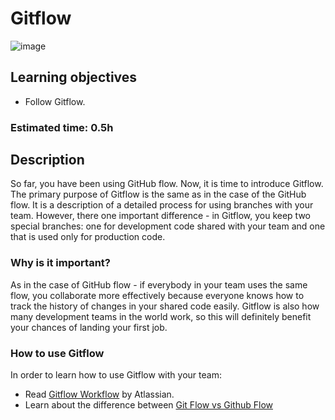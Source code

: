 # Gitflow

![image](https://user-images.githubusercontent.com/78906545/204126028-64ad76b6-f335-4542-b936-4d53382d703a.png)

## Learning objectives
- Follow Gitflow.

### Estimated time: 0.5h

## Description

So far, you have been using GitHub flow. Now, it is time to introduce Gitflow.
The primary purpose of Gitflow is the same as in the case of the GitHub flow. It is a description of a detailed process for using branches with your team.
However, there one important difference - in Gitflow, you keep two special branches: one for development code shared with your team and one that is used only for production code.


### Why is it important?

As in the case of GitHub flow - if everybody in your team uses the same flow, you collaborate more effectively because everyone knows how to track the history of changes in your shared code easily.
Gitflow is also how many development teams in the world work, so this will definitely benefit your chances of landing your first job. 


### How to use Gitflow

In order to learn how to use Gitflow with your team:
- Read [Gitflow Workflow](https://www.atlassian.com/git/tutorials/comparing-workflows/gitflow-workflow) by Atlassian.
- Learn about the difference between [Git Flow vs Github Flow](https://lucamezzalira.com/2014/03/10/git-flow-vs-github-flow/)
